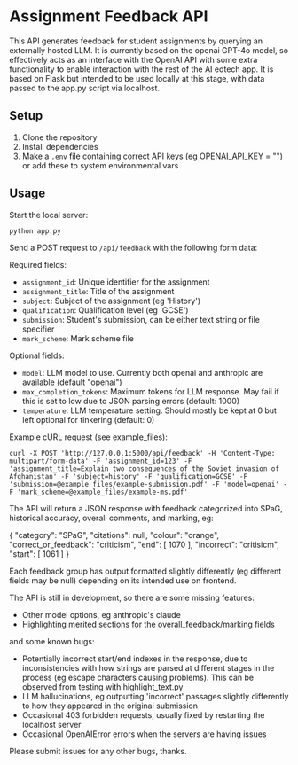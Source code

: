# Assignment Feedback API

This API generates feedback for student assignments by querying an externally hosted LLM. It is currently based on the openai GPT-4o model, so effectively acts as an interface with the OpenAI API with some extra functionality to enable interaction with the rest of the AI edtech app. It is based on Flask but intended to be used locally at this stage, with data passed to the app.py script via localhost.

## Setup

1. Clone the repository
2. Install dependencies
3. Make a `.env` file containing correct API keys (eg OPENAI_API_KEY = "") or add these to system environmental vars

## Usage

Start the local server:

```python app.py```

Send a POST request to `/api/feedback` with the following form data:

Required fields:
- `assignment_id`: Unique identifier for the assignment
- `assignment_title`: Title of the assignment
- `subject`: Subject of the assignment (eg 'History')
- `qualification`: Qualification level (eg 'GCSE')
- `submission`: Student's submission, can be either text string or file specifier
- `mark_scheme`: Mark scheme file

Optional fields:
- `model`: LLM model to use. Currently both openai and anthropic are available (default "openai")
- `max_completion_tokens`: Maximum tokens for LLM response. May fail if this is set to low due to JSON parsing errors (default: 1000)
- `temperature`: LLM temperature setting. Should mostly be kept at 0 but left optional for tinkering (default: 0)

Example cURL request (see example_files):

```
curl -X POST 'http://127.0.0.1:5000/api/feedback' -H 'Content-Type: multipart/form-data' -F 'assignment_id=123' -F 'assignment_title=Explain two consequences of the Soviet invasion of Afghanistan' -F 'subject=history' -F 'qualification=GCSE' -F 'submission=@example_files/example-submission.pdf' -F 'model=openai' -F 'mark_scheme=@example_files/example-ms.pdf'
```

The API will return a JSON response with feedback categorized into SPaG, historical accuracy, overall comments, and marking, eg:

{
    "category": "SPaG",
    "citations": null,
    "colour": "orange",
    "correct_or_feedback": "criticism",
    "end": [
        1070
    ],
    "incorrect": "critisicm",
    "start": [
        1061
    ]
}

Each feedback group has output formatted slightly differently (eg different fields may be null) depending on its intended use on frontend.

The API is still in development, so there are some missing features:
- Other model options, eg anthropic's claude
- Highlighting merited sections for the overall_feedback/marking fields

and some known bugs:
- Potentially incorrect start/end indexes in the response, due to inconsistencies with how strings are parsed at different stages in the process (eg escape characters causing problems). This can be observed from testing with highlight_text.py
- LLM hallucinations, eg outputting 'incorrect' passages slightly differently to how they appeared in the original submission
- Occasional 403 forbidden requests, usually fixed by restarting the localhost server
- Occasional OpenAIError errors when the servers are having issues

Please submit issues for any other bugs, thanks.
